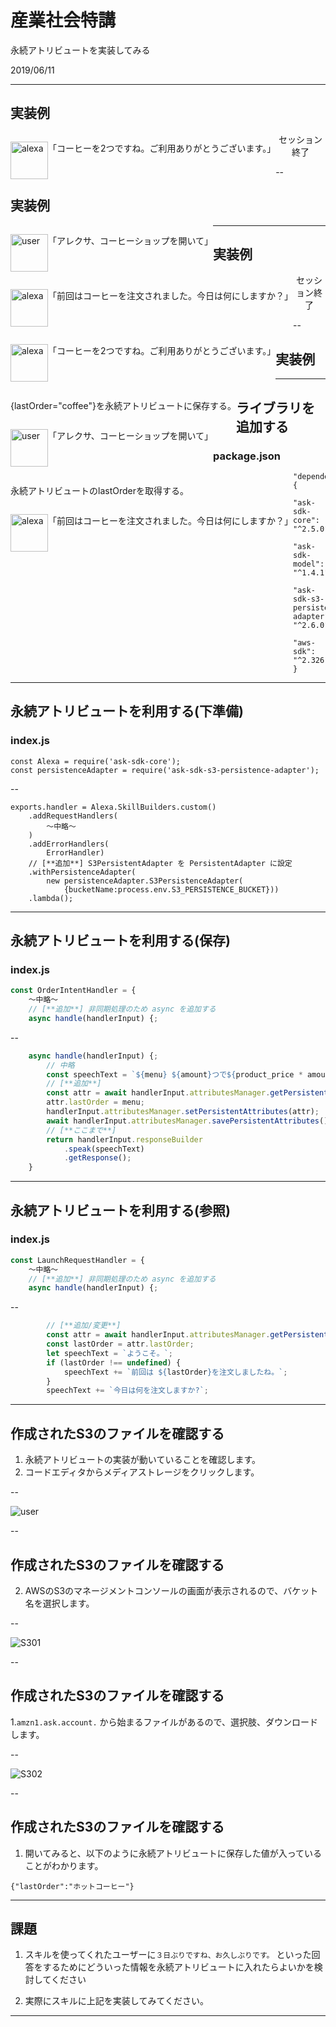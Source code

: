 # 産業社会特講

永続アトリビュートを実装してみる

2019/06/11


---

## 実装例

<div style="text-align: left;">
    <p class="left">
        <img class="icon" src="alexa.png" alt="alexa" title="Alexa">「コーヒーを2つですね。ご利用ありがとうございます。」
    </p>
</div>
<div class="center">
    <p>セッション終了</p>
</div>

--

## 実装例

<div style="text-align: left;">
<p class="left">
  <img class="icon" src="user.png" alt="user" title="ユーザー">「アレクサ、コーヒーショップを開いて」
</p> 
<p class="left">
  <img class="icon" src="alexa.png" alt="alexa" title="Alexa">「前回はコーヒーを注文されました。今日は何にしますか？」
</p>
</div>

---

## 実装例

<div style="text-align: left;">
    <p class="left">
        <img class="icon" src="alexa.png" alt="alexa" title="Alexa">「コーヒーを2つですね。ご利用ありがとうございます。」
    </p>
    <p class="left">
        {lastOrder="coffee"}を永続アトリビュートに保存する。
    </p>
</div>
<div class="center">
    <p>セッション終了</p>
</div>

--

## 実装例

<div style="text-align: left;">
<p class="left">
  <img class="icon" src="user.png" alt="user" title="ユーザー">「アレクサ、コーヒーショップを開いて」
</p> 
    <p class="left">
        永続アトリビュートのlastOrderを取得する。
    </p>
<p class="left">
  <img class="icon" src="alexa.png" alt="alexa" title="Alexa">「前回はコーヒーを注文されました。今日は何にしますか？」
</p>
</div>

---

## ライブラリを追加する

### package.json

```
"dependencies": {
    "ask-sdk-core": "^2.5.0",
    "ask-sdk-model": "^1.4.1",
    "ask-sdk-s3-persistence-adapter": "^2.6.0",
    "aws-sdk": "^2.326.0"
}
```

---

##  永続アトリビュートを利用する(下準備)

### index.js

```
const Alexa = require('ask-sdk-core');
const persistenceAdapter = require('ask-sdk-s3-persistence-adapter');
```

--

```
exports.handler = Alexa.SkillBuilders.custom()
    .addRequestHandlers(
        ～中略～
    )
    .addErrorHandlers(
        ErrorHandler)
    // [**追加**] S3PersistentAdapter を PersistentAdapter に設定
    .withPersistenceAdapter(
        new persistenceAdapter.S3PersistenceAdapter(
            {bucketName:process.env.S3_PERSISTENCE_BUCKET}))
    .lambda();
```

---

##  永続アトリビュートを利用する(保存)

### index.js

```javascript
const OrderIntentHandler = {
    ～中略～
    // [**追加**] 非同期処理のため async を追加する
    async handle(handlerInput) {;
```

--

```javascript
    async handle(handlerInput) {;
        // 中略
        const speechText = `${menu} ${amount}つで${product_price * amount}円です。砂糖をつけてご用意します。ご利用ありがとうございます。`
        // [**追加**] 
        const attr = await handlerInput.attributesManager.getPersistentAttributes();
        attr.lastOrder = menu;
        handlerInput.attributesManager.setPersistentAttributes(attr);
        await handlerInput.attributesManager.savePersistentAttributes();
        // [**ここまで**] 
        return handlerInput.responseBuilder
            .speak(speechText)
            .getResponse();
    }
```

---

##  永続アトリビュートを利用する(参照)

### index.js

```javascript
const LaunchRequestHandler = {
    ～中略～
    // [**追加**] 非同期処理のため async を追加する
    async handle(handlerInput) {;
```

--

```javascript
        // [**追加/変更**]
        const attr = await handlerInput.attributesManager.getPersistentAttributes();
        const lastOrder = attr.lastOrder;
        let speechText = `ようこそ。`;
        if (lastOrder !== undefined) {
            speechText += `前回は ${lastOrder}を注文しましたね。`;
        }
        speechText += `今日は何を注文しますか?`;
```

---

## 作成されたS3のファイルを確認する

1. 永続アトリビュートの実装が動いていることを確認します。
1. コードエディタからメディアストレージをクリックします。

--

<img class="image70" src="resizeS3_00.png" alt="user" title="ユーザー">

--

## 作成されたS3のファイルを確認する
2. AWSのS3のマネージメントコンソールの画面が表示されるので、バケット名を選択します。


--

![S301](s3_01.png "サンプル")

--

## 作成されたS3のファイルを確認する

1.`amzn1.ask.account.` から始まるファイルがあるので、選択肢、ダウンロードします。


--

![S302](s3_02.png "サンプル")

--

## 作成されたS3のファイルを確認する

1.  開いてみると、以下のように永続アトリビュートに保存した値が入っていることがわかります。

```
{"lastOrder":"ホットコーヒー"}
```

---

## 課題

1. スキルを使ってくれたユーザーに`３日ぶりですね、お久しぶりです。` といった回答をするためにどういった情報を永続アトリビュートに入れたらよいかを検討してください

2. 実際にスキルに上記を実装してみてください。




<style type="text/css">
  .reveal h1,
  .reveal h2,
  .reveal h3,
  .reveal h4,
  .reveal h5,
  .reveal h6 {
    text-transform: none;
  }
  .reveal h3
   {
       text-align: left;
  }
.left {
float: left;
}
.image70 {
    max-height: 70% !important;
    max-width: 70% !important;
}
.center{
  text-align: center;
}
img.icon {
width: 60px;
height: 60px;
float: left;
}
.mes{
  display:inline-block;
  vertical-align:top;
}
</style>

---
